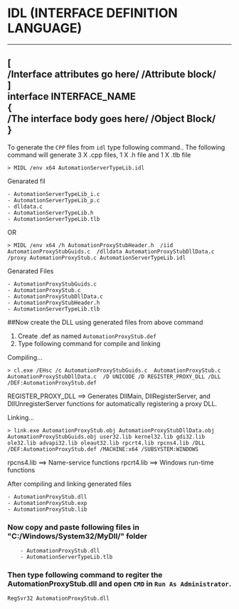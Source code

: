 # IDL (INTERFACE DEFINITION LANGUAGE)

 -------------------------------------------------------------------
 [                                                                 
    /**Interface attributes go here**/ /**Attribute block**/        
 ]                                                                
  interface INTERFACE_NAME                                         
  {                                                                
   /**The interface body goes here**/ /**Object Block**/          
  }                                                                
 -------------------------------------------------------------------
 
 
 
To generate the `CPP` files from `idl` type following command..
The following command will generate 3 X .cpp files, 1 X .h file and 1 X .tlb file


	> MIDL /env x64 AutomationServerTypeLib.idl
	
Genarated fil
	
	- AutomationServerTypeLib_i.c
	- AutomationServerTypeLib_p.c
	- dlldata.c
	- AutomationServerTypeLib.h
	- AutomationServerTypeLib.tlb

	
OR

	> MIDL /env x64 /h AutomationProxyStubHeader.h  /iid AutomationProxyStubGuids.c  /dlldata AutomationProxyStubDllData.c  /proxy AutomationProxyStub.c AutomationServerTypeLib.idl
	
Genarated Files

	- AutomationProxyStubGuids.c 
	- AutomationProxyStub.c
	- AutomationProxyStubDllData.c
	- AutomationProxyStubHeader.h
	- AutomationServerTypeLib.tlb	



##Now create the DLL using generated files from above command

 1. Create .def as named `AutomationProxyStub.def`
 2. Type following command for compile and linking
 
 Compiling...
 
	> cl.exe /EHsc /c AutomationProxyStubGuids.c  AutomationProxyStub.c  AutomationProxyStubDllData.c  /D UNICODE /D REGISTER_PROXY_DLL /DLL /DEF:AutomationProxyStub.def

REGISTER_PROXY_DLL ==> Generates DllMain, DllRegisterServer, and DllUnregisterServer functions for automatically registering a proxy DLL.


	
 Linking...
 
	> link.exe AutomationProxyStub.obj AutomationProxyStubDllData.obj AutomationProxyStubGuids.obj user32.lib kernel32.lib gdi32.lib ole32.lib advapi32.lib oleaut32.lib rpcrt4.lib rpcns4.lib /DLL /DEF:AutomationProxyStub.def /MACHINE:x64 /SUBSYSTEM:WINDOWS
	
rpcns4.lib ==> Name-service functions
rpcrt4.lib ==> Windows run-time functions


After compiling and linking generated files

	- AutomationProxyStub.dll
	- AutomationProxyStub.exp
	- AutomationProxyStub.lib

	

	
### Now copy and paste following files in "C:/Windows/System32/MyDll/" folder 
	
		- AutomationProxyStub.dll
		- AutomationServerTypeLib.tlb

### Then type following command to regiter the AutomationProxyStub.dll and open `CMD` in `Run As Administrator`.

	RegSvr32 AutomationProxyStub.dll
